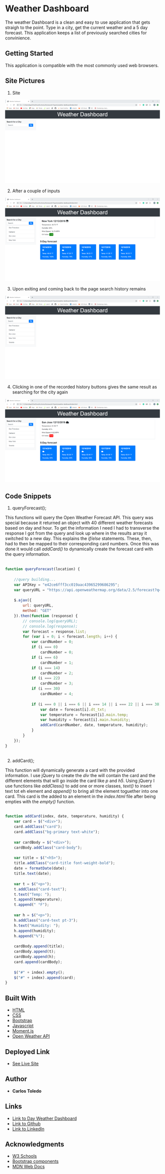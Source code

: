 # Weather Dashboard

The weather Dashboard is a clean and easy to use application that gets straigh to the point. Type in a city, get the current weather and a 5 day forecast. This application keeps a list of previously searched cities for convinience.

## Getting Started

This application is compatible with the most commonly used web browsers.

## Site Pictures

1. Site 

![Site](assets/images/initial.png)

2. After a couple of inputs 

![Site](assets/images/2.png)


3. Upon exiting and coming back to the page search history remains

![Site](assets/images/3.png)

4. Clicking in one of the recorded history buttons gives the same result as searching for the city again

![Site](assets/images/4.png)

## Code Snippets


1. queryForecast();

This functions will query the Open Weather Forecast API. This query was special because it returned an object with 40 different weather forecasts based on day and hour. To get the information I need I had to transverse the response I got from the query and look up where in the results array it switched to a new day. This explains the _if/else_ statements. These, then, had to then be mapped to their corresponding card numbers. Once this was done it would call _addCard()_ to dynamically create the forecast card with the query information.

```javascript

function queryForecast(location) {

    //query building...
    var APIKey = "e42ce6fff3cc019aac43965299686295";
    var queryURL = "https://api.openweathermap.org/data/2.5/forecast?q=" + location + "&units=imperial&appid=" + APIKey;

    $.ajax({
        url: queryURL,
        method: "GET"
    }).then(function (response) {
        // console.log(queryURL);
        // console.log(response);
        var forecast = response.list;
        for (var i = 0; i < forecast.length; i++) {
            var cardNumber = 0;
            if (i === 0)
                cardNumber = 0;
            if (i === 6)
                cardNumber = 1;
            if (i === 14)
                cardNumber = 2;
            if (i === 22)
                cardNumber = 3;
            if (i === 30)
                cardNumber = 4;

            if (i === 0 || i === 6 || i === 14 || i === 22 || i === 30) {
                var date = forecast[i].dt_txt;
                var temperature = forecast[i].main.temp;
                var humidity = forecast[i].main.humidity;
                addCard(cardNumber, date, temperature, humidity);
            }
        }
    });
}
    
```


2. addCard();

This function will dynamically generate a card with the provided information. I use jQuery to create the _div_ the will contain the card and the different elements that will go inside the card like _p_ and _h5_. Using jQuery I use functions like _addClass()_ to add one or more classes, _text()_ to insert text tot eh element and _append()_ to bring all the element toguether into one card. This card is the added to an element in the _index.html_ file after being empties with the _empty()_ function.

```javascript

function addCard(index, date, temperature, humidity) {
    var card = $("<div>");
    card.addClass("card");
    card.addClass("bg-primary text-white");

    var cardBody = $("<div>");
    cardBody.addClass("card-body");

    var title = $("<h5>");
    title.addClass("card-title font-weight-bold");
    date = formatDate(date);
    title.text(date);

    var t = $("<p>");
    t.addClass("card-text");
    t.text("Temp: ");
    t.append(temperature);
    t.append(" °F");

    var h = $("<p>");
    h.addClass("card-text pt-3");
    h.text("Humidity: ");
    h.append(humidity);
    h.append("%");

    cardBody.append(title);
    cardBody.append(t);
    cardBody.append(h);
    card.append(cardBody);

    $("#" + index).empty();
    $("#" + index).append(card);
}

```



## Built With

* [HTML](https://developer.mozilla.org/en-US/docs/Web/HTML)
* [CSS](https://developer.mozilla.org/en-US/docs/Web/CSS)
* [Bootstrap](https://getbootstrap.com/)
* [Javascript](https://www.javascript.com/)
* [Moment.js](https://momentjs.com/docs/)
* [Open Weather API](https://openweathermap.org/api)

## Deployed Link

* [See Live Site](https://kqarlos.github.io/weather-dashboard)

## Author

 * **Carlos Toledo** 

## Links

- [Link to Day Weather Dashboard](https://github.com/kqarlos/weather-dashboard)
- [Link to Github](https://www.github.com/kqarlos)
- [Link to LinkedIn](https://www.linkedin.com/in/carlos-toledo415/)


## Acknowledgments

* [W3 Schools](https://www.w3schools.com/)
* [Bootstrap components](https://getbootstrap.com/docs/4.4/components/navbar/)
* [MDN Web Docs](https://developer.mozilla.org/en-US/docs/Web/API/Document_Object_Model)